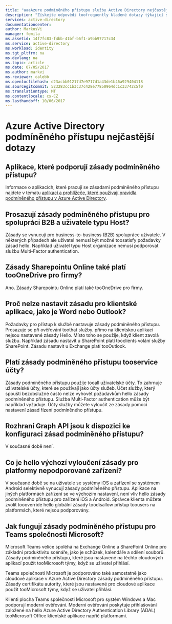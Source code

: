 ```yaml
---
title: "aaaAzure podmíněného přístupu služby Active Directory nejčastější dotazy | Microsoft Docs"
description: "Získejte odpovědi toofrequently kladené dotazy týkající se podmíněného přístupu v Azure Active Directory."
services: active-directory
documentationcenter: 
author: MarkusVi
manager: femila
ms.assetid: 14f7fc83-f4bb-41bf-b6f1-a9bb97717c34
ms.service: active-directory
ms.workload: identity
ms.tgt_pltfrm: na
ms.devlang: na
ms.topic: article
ms.date: 07/05/2017
ms.author: markvi
ms.reviewer: calebb
ms.openlocfilehash: d23acbb01217d7e9717d1a43de1b46a929404118
ms.sourcegitcommit: 523283cc1b3c37c428e77850964dc1c33742c5f0
ms.translationtype: MT
ms.contentlocale: cs-CZ
ms.lasthandoff: 10/06/2017
---
```

# <a name="azure-active-directory-conditional-access-faqs"></a>Azure Active Directory podmíněného přístupu nejčastější dotazy

## <a name="which-applications-work-with-conditional-access-policies"></a>Aplikace, které podporují zásady podmíněného přístupu?

Informace o aplikacích, které pracují se zásadami podmíněného přístupu najdete v tématu [aplikací a prohlížeče, které používají pravidla podmíněného přístupu v Azure Active Directory](active-directory-conditional-access-supported-apps.md).

## <a name="are-conditional-access-policies-enforced-for-b2b-collaboration-and-guest-users"></a>Prosazují zásady podmíněného přístupu pro spolupráci B2B a uživatele typu Host?

Zásady se vynucují pro business-to-business (B2B) spolupráce uživatele. V některých případech ale uživatel nemusí být možné toosatisfy požadavky zásad hello. Například uživatel typu Host organizace nemusí podporovat službu Multi-Factor authentication. 



## <a name="does-a-sharepoint-online-policy-also-apply-tooonedrive-for-business"></a>Zásady Sharepointu Online také platí tooOneDrive pro firmy?

Ano. Zásady Sharepointu Online platí také tooOneDrive pro firmy.


## <a name="why-cant-i-set-a-policy-on-client-apps-like-word-or-outlook"></a>Proč nelze nastavit zásadu pro klientské aplikace, jako je Word nebo Outlook?

Požadavky pro přístup k službě nastavuje zásady podmíněného přístupu. Prosazuje se při ověřování toothat služby. přímo na klientskou aplikaci nejsou nastavené zásady Hello. Místo toho se použije, když klient zavolá službu. Například zásadu nastavit u SharePoint platí tooclients volání služby SharePoint. Zásadu nastavit u Exchange platí tooOutlook.

## <a name="does-a-conditional-access-policy-apply-tooservice-accounts"></a>Platí zásady podmíněného přístupu tooservice účty?

Zásady podmíněného přístupu použije tooall uživatelské účty. To zahrnuje uživatelské účty, které se používají jako účty služeb. Účet služby, který spouští bezobslužné často nelze vyhovět požadavkům hello zásady podmíněného přístupu. Služba Multi-Factor authentication může být například vyžaduje. Účty služby můžete vyloučit ze zásady pomocí nastavení zásad řízení podmíněného přístupu. 

## <a name="are-graph-apis-available-for-configuring-conditional-access-policies"></a>Rozhraní Graph API jsou k dispozici ke konfiguraci zásad podmíněného přístupu?

V současné době není. 

## <a name="what-is-hello-default-exclusion-policy-for-unsupported-device-platforms"></a>Co je hello výchozí vyloučení zásady pro platformy nepodporované zařízení?

V současné době se na uživatele se systémy iOS a zařízení se systémem Android selektivně vynucují zásady podmíněného přístupu. Aplikace na jiných platformách zařízení se ve výchozím nastavení, není vliv hello zásady podmíněného přístupu pro zařízení iOS a Android. Správce klienta můžete zvolit toooverride hello globální zásady toodisallow přístup toousers na platformách, které nejsou podporovány.


## <a name="how-do-conditional-access-policies-work-for-microsoft-teams"></a>Jak fungují zásady podmíněného přístupu pro Teams společnosti Microsoft?  

Microsoft Teams velice spoléhá na Exchange Online a SharePoint Online pro základní produktivitu scénáře, jako je schůzek, kalendáře a sdílení souborů. Zásady podmíněného přístupu, které jsou nastavené na těchto cloudových aplikací použít tooMicrosoft týmy, když se uživatel přihlásí.

Teams společnosti Microsoft je podporováno také samostatně jako cloudové aplikace v Azure Active Directory zásady podmíněného přístupu. Zásady certifikátu autority, které jsou nastavené pro cloudové aplikace použít tooMicrosoft týmy, když se uživatel přihlásí.

Klienti plocha Teams společnosti Microsoft pro systém Windows a Mac podporují moderní ověřování. Moderní ověřování poskytuje přihlašování založené na hello Azure Active Directory Authentication Library (ADAL) tooMicrosoft Office klientské aplikace napříč platformami. 
